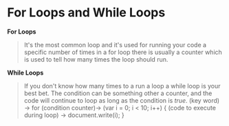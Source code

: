 # For Loops and While Loops

**For Loops**
  > It's the most common loop and it's used for running your code a specific number of times in a for loop there is usually a counter which is used to tell how many times the loop should run.
  
**While Loops**
  > If you don't know how many times to a run a loop a while loop is your best bet. The condition can be something other a counter, and the code will continue to loop as long as the condition is _true_.
  > (key word) -> for (condition counter)-> (var i = 0; i < 10; i++) {
    (code to execute during loop) -> document.write(i);
    }
